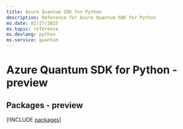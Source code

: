 ```yaml
---
title: Azure Quantum SDK for Python
description: Reference for Azure Quantum SDK for Python
ms.date: 02/27/2025
ms.topic: reference
ms.devlang: python
ms.service: quantum
---
```

# Azure Quantum SDK for Python - preview
## Packages - preview
[!INCLUDE [packages](quantum-index.md)]
